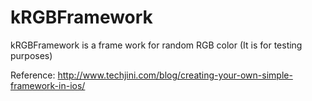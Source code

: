 # kRGBFramework
kRGBFramework is a frame work for random RGB color (It is for testing purposes)

Reference: http://www.techjini.com/blog/creating-your-own-simple-framework-in-ios/
